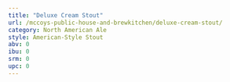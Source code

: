 ```yaml
---
title: "Deluxe Cream Stout"
url: /mccoys-public-house-and-brewkitchen/deluxe-cream-stout/
category: North American Ale
style: American-Style Stout
abv: 0
ibu: 0
srm: 0
upc: 0
---
```


